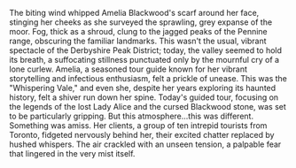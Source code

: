 The biting wind whipped Amelia Blackwood's scarf around her face, stinging her cheeks as she surveyed the sprawling, grey expanse of the moor.  Fog, thick as a shroud, clung to the jagged peaks of the Pennine range, obscuring the familiar landmarks.  This wasn't the usual, vibrant spectacle of the Derbyshire Peak District; today, the valley seemed to hold its breath, a suffocating stillness punctuated only by the mournful cry of a lone curlew.  Amelia, a seasoned tour guide known for her vibrant storytelling and infectious enthusiasm, felt a prickle of unease.  This was the "Whispering Vale," and even she, despite her years exploring its haunted history, felt a shiver run down her spine.  Today's guided tour, focusing on the legends of the lost Lady Alice and the cursed Blackwood stone, was set to be particularly gripping.  But this atmosphere...this was different.  Something was amiss.  Her clients, a group of ten intrepid tourists from Toronto, fidgeted nervously behind her, their excited chatter replaced by hushed whispers.  The air crackled with an unseen tension, a palpable fear that lingered in the very mist itself.
